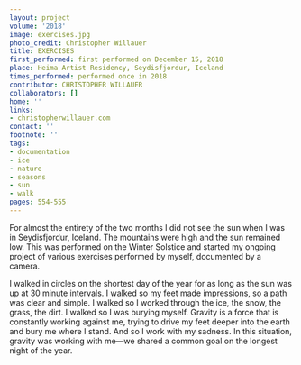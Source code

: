 ```yaml
---
layout: project
volume: '2018'
image: exercises.jpg
photo_credit: Christopher Willauer
title: EXERCISES
first_performed: first performed on December 15, 2018
place: Heima Artist Residency, Seydisfjordur, Iceland
times_performed: performed once in 2018
contributor: CHRISTOPHER WILLAUER
collaborators: []
home: ''
links:
- christopherwillauer.com
contact: ''
footnote: ''
tags:
- documentation
- ice
- nature
- seasons
- sun
- walk
pages: 554-555
---
```


For almost the entirety of the two months I did not see the sun when I was in Seydisfjordur, Iceland. The mountains were high and the sun remained low. This was performed on the Winter Solstice and started my ongoing project of various exercises performed by myself, documented by a camera.

I walked in circles on the shortest day of the year for as long as the sun was up at 30 minute intervals. I walked so my feet made impressions, so a path was clear and simple. I walked so I worked through the ice, the snow, the grass, the dirt. I walked so I was burying myself. Gravity is a force that is constantly working against me, trying to drive my feet deeper into the earth and bury me where I stand. And so I work with my sadness. In this situation, gravity was working with me—we shared a common goal on the longest night of the year.
